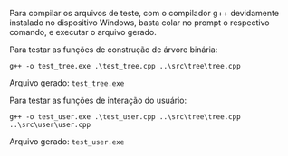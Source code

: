 Para compilar os arquivos de teste, com o compilador g++ devidamente instalado no dispositivo Windows, basta colar no prompt o respectivo comando, e executar o arquivo gerado.

Para testar as funções de construção de árvore binária:

    g++ -o test_tree.exe .\test_tree.cpp ..\src\tree\tree.cpp

Arquivo gerado: `test_tree.exe`

Para testar as funções de interação do usuário:

    g++ -o test_user.exe .\test_user.cpp ..\src\tree\tree.cpp ..\src\user\user.cpp

Arquivo gerado: `test_user.exe`
